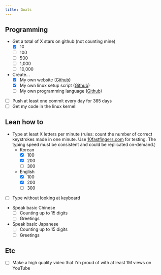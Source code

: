 ```yaml
---
title: Goals
---
```


## Programming

-   Get a total of X stars on github (not counting mine)
    -   [x] 10
    -   [ ] 100
    -   [ ] 500
    -   [ ] 1,000
    -   [ ] 10,000
-   Create...
    -   [x] My own website ([Github](https://github.com/developomp/developomp-site))
    -   [x] My own linux setup script ([Github](https://github.com/developomp/setup))
    -   [ ] My own programming language ([Github](https://github.com/boy-lang))
-   [ ] Push at least one commit every day for 365 days
-   [ ] Get my code in the linux kernel

## Lean how to

-   Type at least X letters per minute (rules: count the number of correct keystrokes made in one minute. Use [10fastfingers.com](https://10fastfingers.com/typing-test) for testing. The typing speed must be consistent and could be replicated on-demand.)
    -   Korean
        -   [x] 100
        -   [x] 200
        -   [ ] 300
    -   English
        -   [x] 100
        -   [x] 200
        -   [ ] 300
-   [ ] Type without looking at keyboard
-   Speak basic Chinese
    -   [ ] Counting up to 15 digits
    -   [ ] Greetings
-   Speak basic Japanese
    -   [ ] Counting up to 15 digits
    -   [ ] Greetings

## Etc

-   [ ] Make a high quality video that I'm proud of with at least 1M views on YouTube
